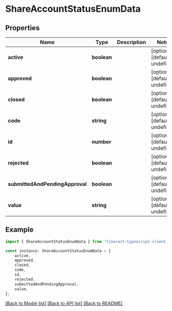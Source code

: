 # ShareAccountStatusEnumData


## Properties

Name | Type | Description | Notes
------------ | ------------- | ------------- | -------------
**active** | **boolean** |  | [optional] [default to undefined]
**approved** | **boolean** |  | [optional] [default to undefined]
**closed** | **boolean** |  | [optional] [default to undefined]
**code** | **string** |  | [optional] [default to undefined]
**id** | **number** |  | [optional] [default to undefined]
**rejected** | **boolean** |  | [optional] [default to undefined]
**submittedAndPendingApproval** | **boolean** |  | [optional] [default to undefined]
**value** | **string** |  | [optional] [default to undefined]

## Example

```typescript
import { ShareAccountStatusEnumData } from 'fineract-typescript-client';

const instance: ShareAccountStatusEnumData = {
    active,
    approved,
    closed,
    code,
    id,
    rejected,
    submittedAndPendingApproval,
    value,
};
```

[[Back to Model list]](../README.md#documentation-for-models) [[Back to API list]](../README.md#documentation-for-api-endpoints) [[Back to README]](../README.md)
